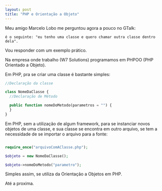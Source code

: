 ```yaml
---
layout: post
title: "PHP e Orientação a Objeto"
---
```


Meu amigo Marcelo Lobo me perguntou agora a pouco no GTalk:

    é o seguinte: "eu tenho uma classe e quero chamar outra classe dentro dela".

Vou responder com um exemplo prático.

Na empresa onde trabalho (W7 Solutions) programamos em PHPOO (PHP Orientado a Objeto).

Em PHP, pra se criar uma classe é bastante simples:

```php
//Declaração da classe

class NomeDaClasse {
  //Declaração de Método

  public function nomeDoMetodo(parametros = "") {
  }
}
```

Em PHP, sem a utilização de algum framework, para se instanciar novos objetos de uma classe, e sua classe se encontra em outro arquivo, se tem a necessidade de se importar o arquivo para a fonte:

```php

require_once("arquivoComAClasse.php");

$objeto = new NomeDaClasse();

$objeto->nomeDoMetodo("parametro");
```

Simples assim, se utiliza da Orientação a Objetos em PHP.

Até a proxima.
